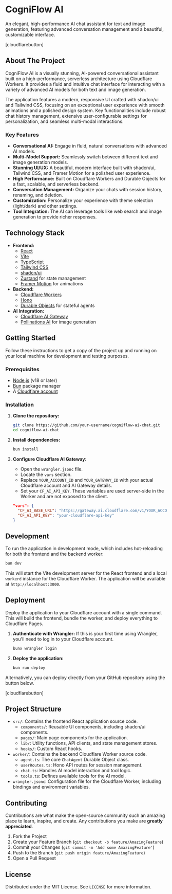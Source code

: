 # CogniFlow AI

An elegant, high-performance AI chat assistant for text and image generation, featuring advanced conversation management and a beautiful, customizable interface.

[cloudflarebutton]

## About The Project

CogniFlow AI is a visually stunning, AI-powered conversational assistant built on a high-performance, serverless architecture using Cloudflare Workers. It provides a fluid and intuitive chat interface for interacting with a variety of advanced AI models for both text and image generation.

The application features a modern, responsive UI crafted with shadcn/ui and Tailwind CSS, focusing on an exceptional user experience with smooth animations and a polished design system. Key functionalities include robust chat history management, extensive user-configurable settings for personalization, and seamless multi-modal interactions.

### Key Features

*   **Conversational AI:** Engage in fluid, natural conversations with advanced AI models.
*   **Multi-Model Support:** Seamlessly switch between different text and image generation models.
*   **Stunning UI/UX:** A beautiful, modern interface built with shadcn/ui, Tailwind CSS, and Framer Motion for a polished user experience.
*   **High Performance:** Built on Cloudflare Workers and Durable Objects for a fast, scalable, and serverless backend.
*   **Conversation Management:** Organize your chats with session history, renaming, and deletion.
*   **Customization:** Personalize your experience with theme selection (light/dark) and other settings.
*   **Tool Integration:** The AI can leverage tools like web search and image generation to provide richer responses.

## Technology Stack

*   **Frontend:**
    *   [React](https://reactjs.org/)
    *   [Vite](https://vitejs.dev/)
    *   [TypeScript](https://www.typescriptlang.org/)
    *   [Tailwind CSS](https://tailwindcss.com/)
    *   [shadcn/ui](https://ui.shadcn.com/)
    *   [Zustand](https://zustand-demo.pmnd.rs/) for state management
    *   [Framer Motion](https://www.framer.com/motion/) for animations
*   **Backend:**
    *   [Cloudflare Workers](https://workers.cloudflare.com/)
    *   [Hono](https://hono.dev/)
    *   [Durable Objects](https://developers.cloudflare.com/durable-objects/) for stateful agents
*   **AI Integration:**
    *   [Cloudflare AI Gateway](https://developers.cloudflare.com/ai-gateway/)
    *   [Pollinations AI](https://pollinations.ai/) for image generation

## Getting Started

Follow these instructions to get a copy of the project up and running on your local machine for development and testing purposes.

### Prerequisites

*   [Node.js](https://nodejs.org/) (v18 or later)
*   [Bun](https://bun.sh/) package manager
*   A [Cloudflare account](https://dash.cloudflare.com/sign-up)

### Installation

1.  **Clone the repository:**
    ```sh
    git clone https://github.com/your-username/cogniflow-ai-chat.git
    cd cogniflow-ai-chat
    ```

2.  **Install dependencies:**
    ```sh
    bun install
    ```

3.  **Configure Cloudflare AI Gateway:**
    *   Open the `wrangler.jsonc` file.
    *   Locate the `vars` section.
    *   Replace `YOUR_ACCOUNT_ID` and `YOUR_GATEWAY_ID` with your actual Cloudflare account and AI Gateway details.
    *   Set your `CF_AI_API_KEY`. These variables are used server-side in the Worker and are not exposed to the client.
    ```json
    "vars": {
      "CF_AI_BASE_URL": "https://gateway.ai.cloudflare.com/v1/YOUR_ACCOUNT_ID/YOUR_GATEWAY_ID/openai",
      "CF_AI_API_KEY": "your-cloudflare-api-key"
    }
    ```

## Development

To run the application in development mode, which includes hot-reloading for both the frontend and the backend worker:

```sh
bun dev
```

This will start the Vite development server for the React frontend and a local `workerd` instance for the Cloudflare Worker. The application will be available at `http://localhost:3000`.

## Deployment

Deploy the application to your Cloudflare account with a single command. This will build the frontend, bundle the worker, and deploy everything to Cloudflare Pages.

1.  **Authenticate with Wrangler:**
    If this is your first time using Wrangler, you'll need to log in to your Cloudflare account.
    ```sh
    bunx wrangler login
    ```

2.  **Deploy the application:**
    ```sh
    bun run deploy
    ```

Alternatively, you can deploy directly from your GitHub repository using the button below.

[cloudflarebutton]

## Project Structure

*   `src/`: Contains the frontend React application source code.
    *   `components/`: Reusable UI components, including shadcn/ui components.
    *   `pages/`: Main page components for the application.
    *   `lib/`: Utility functions, API clients, and state management stores.
    *   `hooks/`: Custom React hooks.
*   `worker/`: Contains the backend Cloudflare Worker source code.
    *   `agent.ts`: The core `ChatAgent` Durable Object class.
    *   `userRoutes.ts`: Hono API routes for session management.
    *   `chat.ts`: Handles AI model interaction and tool logic.
    *   `tools.ts`: Defines available tools for the AI model.
*   `wrangler.jsonc`: Configuration file for the Cloudflare Worker, including bindings and environment variables.

## Contributing

Contributions are what make the open-source community such an amazing place to learn, inspire, and create. Any contributions you make are **greatly appreciated**.

1.  Fork the Project
2.  Create your Feature Branch (`git checkout -b feature/AmazingFeature`)
3.  Commit your Changes (`git commit -m 'Add some AmazingFeature'`)
4.  Push to the Branch (`git push origin feature/AmazingFeature`)
5.  Open a Pull Request

## License

Distributed under the MIT License. See `LICENSE` for more information.